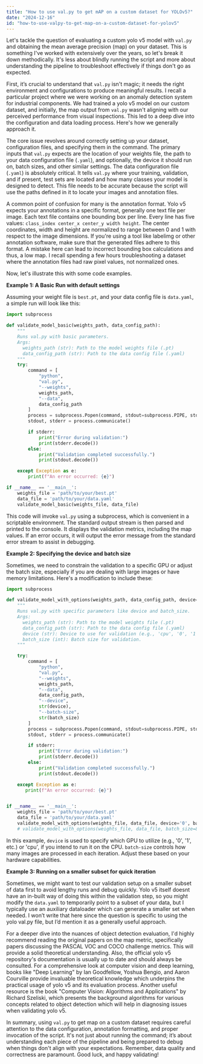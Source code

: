 ```yaml
---
title: "How to use val.py to get mAP on a custom dataset for YOLOv5?"
date: "2024-12-16"
id: "how-to-use-valpy-to-get-map-on-a-custom-dataset-for-yolov5"
---
```


Let's tackle the question of evaluating a custom yolo v5 model with `val.py` and obtaining the mean average precision (map) on your dataset. This is something I've worked with extensively over the years, so let's break it down methodically. It's less about blindly running the script and more about understanding the pipeline to troubleshoot effectively if things don't go as expected.

First, it’s crucial to understand that `val.py` isn't magic; it needs the right environment and configurations to produce meaningful results. I recall a particular project where we were working on an anomaly detection system for industrial components. We had trained a yolo v5 model on our custom dataset, and initially, the map output from `val.py` wasn't aligning with our perceived performance from visual inspections. This led to a deep dive into the configuration and data loading process. Here's how we generally approach it.

The core issue revolves around correctly setting up your dataset, configuration files, and specifying them in the command. The primary inputs that `val.py` expects are the location of your weights file, the path to your data configuration file (`.yaml`), and optionally, the device it should run on, batch sizes, and other similar settings. The data configuration file (`.yaml`) is absolutely critical. It tells `val.py` where your training, validation, and if present, test sets are located and how many classes your model is designed to detect. This file needs to be accurate because the script will use the paths defined in it to locate your images and annotation files.

A common point of confusion for many is the annotation format. Yolo v5 expects your annotations in a specific format, generally one text file per image. Each text file contains one bounding box per line. Every line has five values: `class_index center_x center_y width height`. The center coordinates, width and height are normalized to range between 0 and 1 with respect to the image dimensions. If you're using a tool like labelimg or other annotation software, make sure that the generated files adhere to this format. A mistake here can lead to incorrect bounding box calculations and thus, a low map. I recall spending a few hours troubleshooting a dataset where the annotation files had raw pixel values, not normalized ones.

Now, let's illustrate this with some code examples.

**Example 1: A Basic Run with default settings**

Assuming your weight file is `best.pt`, and your data config file is `data.yaml`, a simple run will look like this:

```python
import subprocess

def validate_model_basic(weights_path, data_config_path):
    """
    Runs val.py with basic parameters.
    Args:
      weights_path (str): Path to the model weights file (.pt)
      data_config_path (str): Path to the data config file (.yaml)
    """
    try:
        command = [
            "python",
            "val.py",
            "--weights",
            weights_path,
            "--data",
            data_config_path
        ]
        process = subprocess.Popen(command, stdout=subprocess.PIPE, stderr=subprocess.PIPE)
        stdout, stderr = process.communicate()

        if stderr:
            print("Error during validation:")
            print(stderr.decode())
        else:
            print("Validation completed successfully.")
            print(stdout.decode())

    except Exception as e:
        print(f"An error occurred: {e}")

if __name__ == '__main__':
    weights_file = 'path/to/your/best.pt'
    data_file = 'path/to/your/data.yaml'
    validate_model_basic(weights_file, data_file)
```
This code will invoke `val.py` using a subprocess, which is convenient in a scriptable environment. The standard output stream is then parsed and printed to the console. It displays the validation metrics, including the map values. If an error occurs, it will output the error message from the standard error stream to assist in debugging.

**Example 2: Specifying the device and batch size**

Sometimes, we need to constrain the validation to a specific GPU or adjust the batch size, especially if you are dealing with large images or have memory limitations. Here's a modification to include these:

```python
import subprocess

def validate_model_with_options(weights_path, data_config_path, device='cpu', batch_size=32):
    """
    Runs val.py with specific parameters like device and batch_size.
    Args:
      weights_path (str): Path to the model weights file (.pt)
      data_config_path (str): Path to the data config file (.yaml)
      device (str): Device to use for validation (e.g., 'cpu', '0', '1').
      batch_size (int): Batch size for validation.
    """

    try:
        command = [
            "python",
            "val.py",
            "--weights",
            weights_path,
            "--data",
            data_config_path,
            "--device",
            str(device),
            "--batch-size",
            str(batch_size)
        ]
        process = subprocess.Popen(command, stdout=subprocess.PIPE, stderr=subprocess.PIPE)
        stdout, stderr = process.communicate()

        if stderr:
            print("Error during validation:")
            print(stderr.decode())
        else:
            print("Validation completed successfully.")
            print(stdout.decode())

    except Exception as e:
       print(f"An error occurred: {e}")


if __name__ == '__main__':
    weights_file = 'path/to/your/best.pt'
    data_file = 'path/to/your/data.yaml'
    validate_model_with_options(weights_file, data_file, device='0', batch_size=16) # run on GPU 0
    # validate_model_with_options(weights_file, data_file, batch_size=8) # run on default device, reduced batch size
```
In this example, `device` is used to specify which GPU to utilize (e.g., '0', '1', etc.) or 'cpu', if you intend to run it on the CPU. `batch-size` controls how many images are processed in each iteration. Adjust these based on your hardware capabilities.

**Example 3: Running on a smaller subset for quick iteration**

Sometimes, we might want to test our validation setup on a smaller subset of data first to avoid lengthy runs and debug quickly. Yolo v5 itself doesnt have an in-built way of doing this within the validation step, so you might modify the `data.yaml` to temporarily point to a subset of your data, but I typically use an auxiliary dataloader which can generate a smaller set when needed. I won’t write that here since the question is specific to using the yolo val.py file, but I’d mention it as a generally useful approach.

For a deeper dive into the nuances of object detection evaluation, I'd highly recommend reading the original papers on the map metric, specifically papers discussing the PASCAL VOC and COCO challenge metrics. This will provide a solid theoretical understanding. Also, the official yolo v5 repository's documentation is usually up to date and should always be consulted. For a comprehensive look at computer vision and deep learning, books like "Deep Learning" by Ian Goodfellow, Yoshua Bengio, and Aaron Courville provide invaluable theoretical knowledge which underpins the practical usage of yolo v5 and its evaluation process. Another useful resource is the book "Computer Vision: Algorithms and Applications" by Richard Szeliski, which presents the background algorithms for various concepts related to object detection which will help in diagnosing issues when validating yolo v5.

In summary, using `val.py` to get map on a custom dataset requires careful attention to the data configuration, annotation formatting, and proper invocation of the script. It's not just about running the command; it’s about understanding each piece of the pipeline and being prepared to debug when things don't align with your expectations. Remember, data quality and correctness are paramount. Good luck, and happy validating!
